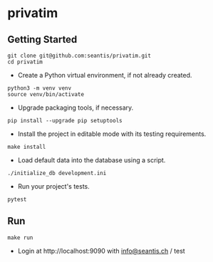 privatim
========

Getting Started
---------------



```
git clone git@github.com:seantis/privatim.git
cd privatim
```

- Create a Python virtual environment, if not already created.

```
python3 -m venv venv
source venv/bin/activate
```

- Upgrade packaging tools, if necessary.

```
pip install --upgrade pip setuptools
```

- Install the project in editable mode with its testing requirements.

```
make install
```

- Load default data into the database using a script.

```
./initialize_db development.ini
```


- Run your project's tests.

```
pytest
```

## Run

```
make run
```

- Login at http://localhost:9090 with info@seantis.ch / test
